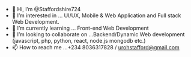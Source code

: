 - 👋 Hi, I’m @Staffordshire724
- 👀 I’m interested in ... UI/UX, Mobile & Web Application and Full stack Web Development.
- 🌱 I’m currently learning ... Front-end Web Development
- 💞️ I’m looking to collaborate on ...Backend/Dynamic Web development (javascript, php, python, react, node.js mongodb etc.)
- 📫 How to reach me ...+234 8036317828 / urohstafford@gmail.com

<!---
Staffordshire724/Staffordshire724 is a ✨ special ✨ repository because its `README.md` (this file) appears on your GitHub profile.
You can click the Preview link to take a look at your changes.
--->
